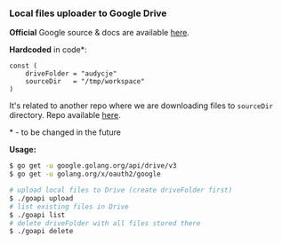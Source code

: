 
### Local files uploader to Google Drive

**Official** Google source & docs are available [here](https://developers.google.com/drive/api/v3/quickstart/go).  

**Hardcoded** in code*:  
```
const (
	driveFolder = "audycje"
	sourceDir   = "/tmp/workspace"
)
```
It's related to another repo where we are downloading files to `sourceDir` directory. Repo available [here](https://github.com/michalswi/broadcast_downloader).  

\* - to be changed in the future

**Usage:**  
```sh
$ go get -u google.golang.org/api/drive/v3
$ go get -u golang.org/x/oauth2/google

# upload local files to Drive (create driveFolder first)
$ ./goapi upload
# list existing files in Drive
$ ./goapi list
# delete driveFolder with all files stored there
$ ./goapi delete
```